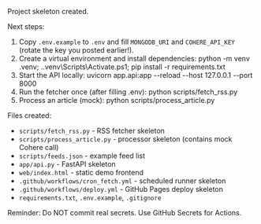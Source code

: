Project skeleton created.

Next steps:
1. Copy `.env.example` to `.env` and fill `MONGODB_URI` and `COHERE_API_KEY` (rotate the key you posted earlier!).
2. Create a virtual environment and install dependencies:
   python -m venv .venv; .\.venv\Scripts\Activate.ps1; pip install -r requirements.txt
3. Start the API locally:
   uvicorn app.api:app --reload --host 127.0.0.1 --port 8000
4. Run the fetcher once (after filling .env):
   python scripts/fetch_rss.py
5. Process an article (mock):
   python scripts/process_article.py

Files created:
- `scripts/fetch_rss.py` - RSS fetcher skeleton
- `scripts/process_article.py` - processor skeleton (contains mock Cohere call)
- `scripts/feeds.json` - example feed list
- `app/api.py` - FastAPI skeleton
- `web/index.html` - static demo frontend
- `.github/workflows/cron_fetch.yml` - scheduled runner skeleton
- `.github/workflows/deploy.yml` - GitHub Pages deploy skeleton
- `requirements.txt`, `.env.example`, `.gitignore`

Reminder: Do NOT commit real secrets. Use GitHub Secrets for Actions.
